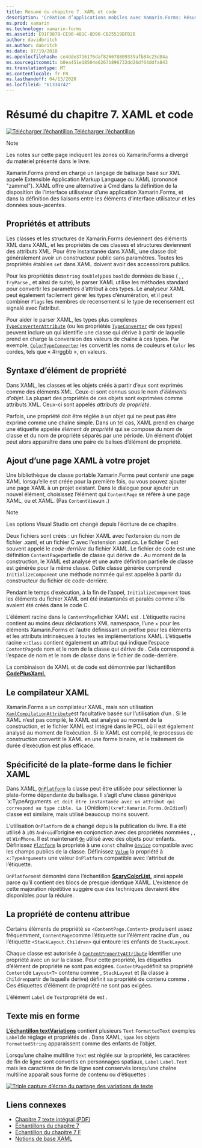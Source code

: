 ```yaml
---
title: Résumé du chapitre 7. XAML et code
description: 'Création d’applications mobiles avec Xamarin.Forms: Résumé du chapitre 7. XAML et code'
ms.prod: xamarin
ms.technology: xamarin-forms
ms.assetid: E91F387B-CE90-481C-8D90-CB25519BFD2B
author: davidbritch
ms.author: dabritch
ms.date: 07/19/2018
ms.openlocfilehash: ce4dde3716176daf826678809339afb84c25d84a
ms.sourcegitcommit: b0ea451e18504e6267b896732dd26df64ddfa843
ms.translationtype: MT
ms.contentlocale: fr-FR
ms.lasthandoff: 04/13/2020
ms.locfileid: "61334742"
---
```

# <a name="summary-of-chapter-7-xaml-vs-code"></a>Résumé du chapitre 7. XAML et code

[![Télécharger](~/media/shared/download.png) l’échantillon Télécharger l’échantillon](https://github.com/xamarin/xamarin-forms-book-samples/tree/master/Chapter07)

> [!NOTE]
> Les notes sur cette page indiquent les zones où Xamarin.Forms a divergé du matériel présenté dans le livre.

Xamarin.Forms prend en charge un langage de balisage basé sur XML appelé Extensible Application Markup Language ou XAML (prononcé "zammel"). XAML offre une alternative à Cmd dans la définition de la disposition de l’interface utilisateur d’une application Xamarin.Forms, et dans la définition des liaisons entre les éléments d’interface utilisateur et les données sous-jacentes.

## <a name="properties-and-attributes"></a>Propriétés et attributs

Les classes et les structures de Xamarin.Forms deviennent des éléments XML dans XAML, et les propriétés de ces classes et structures deviennent des attributs XML. Pour être instantanée dans XAML, une classe doit généralement avoir un constructeur public sans paramètres. Toutes les propriétés établies `set` dans XAML doivent avoir des accessoirors publics.

Pour les propriétés des`string` `double`types `bool`de données de base ( , , `TryParse` , et ainsi de suite), le parser XAML utilise les méthodes standard pour convertir les paramètres d’attribut à ces types. Le analyseur XAML peut également facilement gérer les types d’énumération, et il peut combiner `Flags` les membres de recensement si le type de recensement est signalé avec l’attribut.

Pour aider le parser XAML, les types plus complexes [`TypeConverterAttribute`](xref:Xamarin.Forms.TypeConverterAttribute) (ou les propriétés [`TypeConverter`](xref:Xamarin.Forms.TypeConverter) de ces types) peuvent inclure un qui identifie une classe qui dérive à partir de laquelle prend en charge la conversion des valeurs de chaîne à ces types. Par exemple, [`ColorTypeConverter`](xref:Xamarin.Forms.ColorTypeConverter) les convertit les noms de couleurs et `Color` les cordes, tels que « #rrggbb », en valeurs.

## <a name="property-element-syntax"></a>Syntaxe d’élément de propriété

Dans XAML, les classes et les objets créés à partir d’eux sont exprimés comme des éléments XML. Ceux-ci sont connus sous le nom *d’éléments d’objet*. La plupart des propriétés de ces objets sont exprimées comme attributs XML. Ceux-ci sont appelés *attributs de propriété*.

Parfois, une propriété doit être réglée à un objet qui ne peut pas être exprimé comme une chaîne simple. Dans un tel cas, XAML prend en charge une étiquette appelée *élément de propriété* qui se compose du nom de classe et du nom de propriété séparés par une période. Un élément d’objet peut alors apparaître dans une paire de balises d’élément de propriété.

## <a name="adding-a-xaml-page-to-your-project"></a>Ajout d’une page XAML à votre projet

Une bibliothèque de classe portable Xamarin.Forms peut contenir une page XAML lorsqu’elle est créée pour la première fois, ou vous pouvez ajouter une page XAML à un projet existant. Dans le dialogue pour ajouter un nouvel élément, choisissez l’élément qui `ContentPage` se réfère à une page XAML, ou et XAML. (Pas `ContentView`un .)

> [!NOTE]
> Les options Visual Studio ont changé depuis l’écriture de ce chapitre.

Deux fichiers sont créés : un fichier XAML avec l’extension du nom de fichier .xaml, et un fichier C avec l’extension .xaml.cs. Le fichier C est souvent appelé le *code-derrière* du fichier XAML. Le fichier de code est une définition `ContentPage`partielle de classe qui dérive de . Au moment de la construction, le XAML est analysé et une autre définition partielle de classe est générée pour la même classe. Cette classe générée comprend `InitializeComponent` une méthode nommée qui est appelée à partir du constructeur du fichier de code-derrière.

Pendant le temps d’exécution, à la fin de l’appel, `InitializeComponent` tous les éléments du fichier XAML ont été instantanés et paralés comme s’ils avaient été créés dans le code C.

L’élément racine dans le `ContentPage`fichier XAML est . L’étiquette racine contient au moins deux déclarations XML namespace, l’une `x` pour les éléments Xamarin.Forms et l’autre définissant un préfixe pour les éléments et les attributs intrinsèques à toutes les implémentations XAML. L’étiquette racine `x:Class` contient également un attribut qui indique l’espace `ContentPage`de nom et le nom de la classe qui dérive de . Cela correspond à l’espace de nom et le nom de classe dans le fichier de code-derrière.

La combinaison de XAML et de code est démontrée par l’échantillon [**CodePlusXaml.**](https://github.com/xamarin/xamarin-forms-book-samples/tree/master/Chapter07)

## <a name="the-xaml-compiler"></a>Le compilateur XAML

Xamarin.Forms a un compilateur XAML, mais son utilisation [`XamlCompilationAttribute`](xref:Xamarin.Forms.Xaml.XamlCompilationAttribute)est facultative basée sur l’utilisation d’un . Si le XAML n’est pas compilé, le XAML est analysé au moment de la construction, et le fichier XAML est intégré dans le PCL, où il est également analysé au moment de l’exécution. Si le XAML est compilé, le processus de construction convertit le XAML en une forme binaire, et le traitement de durée d’exécution est plus efficace.

## <a name="platform-specificity-in-the-xaml-file"></a>Spécificité de la plate-forme dans le fichier XAML

Dans XAML, [`OnPlatform`](xref:Xamarin.Forms.OnPlatform`1) la classe peut être utilisée pour sélectionner la plate-forme dépendante du balisage. Il s’agit d’une classe générique `x:TypeArguments` et doit être instantanée avec un attribut qui correspond au type cible. La [`OnIdiom`](xref:Xamarin.Forms.OnIdiom`1) classe est similaire, mais utilisé beaucoup moins souvent.

L’utilisation `OnPlatform` de a changé depuis la publication du livre. Il a été utilisé à `iOS` `Android`l’origine en conjonction avec des propriétés nommées , , et `WinPhone`. Il est maintenant [`On`](xref:Xamarin.Forms.On) utilisé avec des objets pour enfants. Définissez [`Platform`](xref:Xamarin.Forms.On.Platform) la propriété à une `const` chaîne [`Device`](xref:Xamarin.Forms.Device) compatible avec les champs publics de la classe. Définissez [`Value`](xref:Xamarin.Forms.On.Value) la propriété à `x:TypeArguments` une valeur `OnPlatform` compatible avec l’attribut de l’étiquette.

`OnPlatform`est démontré dans l’échantillon [**ScaryColorList,**](https://github.com/xamarin/xamarin-forms-book-samples/tree/master/Chapter07/ScaryColorList) ainsi appelé parce qu’il contient des blocs de presque identique XAML. L’existence de cette majoration répétitive suggère que des techniques devraient être disponibles pour la réduire.

## <a name="the-content-property-attributes"></a>La propriété de contenu attribue

Certains éléments de propriété se `<ContentPage.Content>` produisent assez fréquemment, `ContentPage`comme l’étiquette sur l’élément racine d’un , ou l’étiquette `<StackLayout.Children>` qui entoure les enfants de `StackLayout`.

Chaque classe est autorisée à [`ContentPropertyAttribute`](xref:Xamarin.Forms.ContentPropertyAttribute) identifier une propriété avec un sur la classe. Pour cette propriété, les étiquettes d’élément de propriété ne sont pas exigées. `ContentPage`définit sa propriété `Content`de `Layout<T>` contenu comme , `StackLayout` et (la classe à `Children`partir de laquelle dérive) définit sa propriété de contenu comme . Ces étiquettes d’élément de propriété ne sont pas exigées.

L’élément `Label` de `Text`propriété de est .

## <a name="formatted-text"></a>Texte mis en forme

[**L’échantillon textVariations**](https://github.com/xamarin/xamarin-forms-book-samples/tree/master/Chapter07/TextVariations) contient plusieurs `Text` `FormattedText` exemples `Label`de réglage et propriétés de . Dans XAML, `Span` les objets `FormattedString` apparaissent comme des enfants de l’objet.

 Lorsqu’une chaîne multiline `Text` est réglée sur la propriété, les caractères de fin de ligne sont convertis en personnages spatiaux, `Label` `Label.Text` mais les caractères de fin de ligne sont conservés lorsqu’une chaîne multiline apparaît sous forme de contenu ou d’étiquettes :

 [![Triple capture d’écran du partage des variations de texte](images/ch07fg03-small.png "Variations de texte formatées")](images/ch07fg03-large.png#lightbox "Variations de texte formatées")

## <a name="related-links"></a>Liens connexes

- [Chapitre 7 texte intégral (PDF)](https://download.xamarin.com/developer/xamarin-forms-book/XamarinFormsBook-Ch07-Apr2016.pdf)
- [Échantillons du chapitre 7](https://github.com/xamarin/xamarin-forms-book-samples/tree/master/Chapter07)
- [Échantillon du chapitre 7 F](https://github.com/xamarin/xamarin-forms-book-samples/tree/master/Chapter07/FS/CodePlusXaml)
- [Notions de base XAML](~/xamarin-forms/xaml/xaml-basics/index.md)
